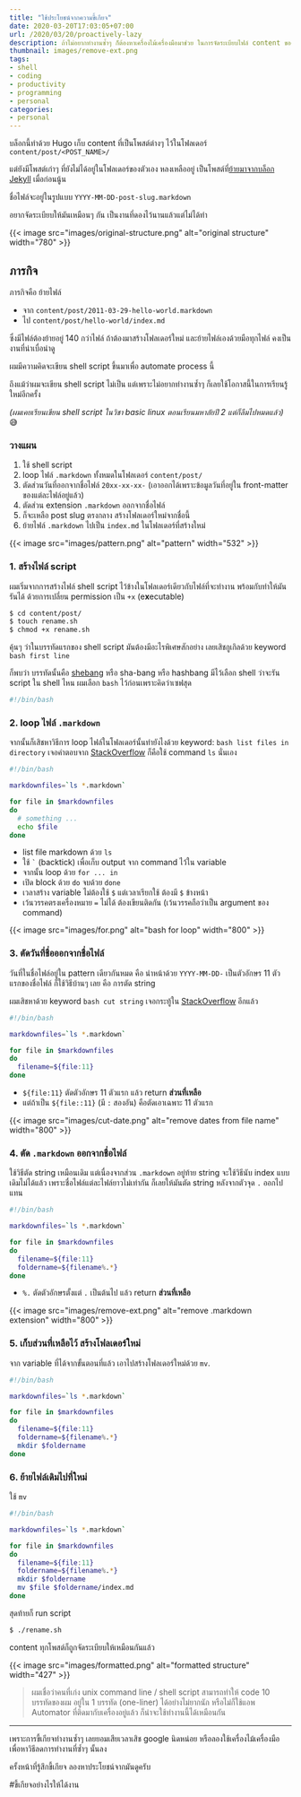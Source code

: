 ```yaml
---
title: "ใช้ประโยชน์จากความขี้เกียจ"
date: 2020-03-20T17:03:05+07:00
url: /2020/03/20/proactively-lazy
description: ถ้าไม่อยากทำงานซ้ำๆ ก็ต้องหาเครื่องไม้เครื่องมือมาช่วย ในการจัดระเบียบไฟล์ content ของบล็อก
thumbnail: images/remove-ext.png
tags:
- shell
- coding
- productivity
- programming
- personal
categories:
- personal
---
```


บล็อกนี้ทำด้วย Hugo เก็บ content ที่เป็นโพสต์ต่างๆ ไว้ในโฟลเดอร์ `content/post/<POST_NAME>/`

แต่ยังมีโพสต์เก่าๆ ที่ยังไม่ได้อยู่ในโฟลเดอร์ของตัวเอง หลงเหลืออยู่
เป็นโพสต์ที่[ย้ายมาจากบล็อก Jekyll](https://armno.in.th/2018/03/24/jekyll-to-hugo/) เมื่อก่อนนู้น

ชื่อไฟล์จะอยู่ในรูปแบบ `YYYY-MM-DD-post-slug.markdown`

อยากจัดระเบียบให้มันเหมือนๆ กัน เป็นงานที่ดองไว้นานแล้วแต่ไม่ได้ทำ

{{< image src="images/original-structure.png" alt="original structure" width="780" >}}

## ภารกิจ

ภารกิจคือ ย้ายไฟล์

- จาก `content/post/2011-03-29-hello-world.markdown`
- ไป `content/post/hello-world/index.md`

ซึ่งมีไฟล์ต้องย้ายอยู่ 140 กว่าไฟล์ ถ้าต้องมาสร้างโฟลเดอร์ใหม่ และย้ายไฟล์เองด้วยมือทุกไฟล์
คงเป็นงานที่น่าเบื่อน่าดู

ผมมีความคิดจะเขียน shell script ขึ้นมาเพื่อ automate process นี้

ถึงแม้ว่าผมจะเขียน shell script ไม่เป็น แต่เพราะไม่อยากทำงานซ้ำๆ
ก็เลยใช้โอกาสนี้ในการเรียนรู้ใหม่อีกครั้ง

_(ผมเคยเรียนเขียน shell script ในวิชา basic linux ตอนเรียนมหาลัยปี 2
แต่ก็ลืมไปหมดแล้ว)_ 😅

### วางแผน

1. ใช้ shell script
2. loop ไฟล์ `.markdown` ทั้งหมดในโฟลเดอร์ `content/post/`
3. ตัดส่วนวันที่ออกจากชื่อไฟล์ `20xx-xx-xx-` (เอาออกได้เพราะข้อมูลวันที่อยู่ใน front-matter ของแต่ละไฟล์อยู่แล้ว)
4. ตัดส่วน extension `.markdown` ออกจากชื่อไฟล์
5. ก็จะเหลือ post slug ตรงกลาง สร้างโฟลเดอร์ใหม่จากชื่อนี้
6. ย้ายไฟล์ `.markdown` ไปเป็น `index.md` ในโฟลเดอร์ที่สร้างใหม่

{{< image src="images/pattern.png" alt="pattern" width="532" >}}

### 1. สร้างไฟล์ script

ผมเริ่มจากการสร้างไฟล์ shell script ไว้ข้างในโฟลเดอร์เดียวกับไฟล์ที่จะทำงาน
พร้อมกับทำให้มันรันได้ ด้วยการเปลี่ยน permission เป็น `+x` (e**x**ecutable)

```sh
$ cd content/post/
$ touch rename.sh
$ chmod +x rename.sh
```

คุ้นๆ ว่าในบรรทัดแรกของ shell script มันต้องมีอะไรพิเศษสักอย่าง
เลยเสิชกูเกิลด้วย keyword `bash first line`

ก็พบว่า บรรทัดนั้นคือ [shebang](https://en.wikipedia.org/wiki/Shebang_(Unix)) หรือ sha-bang หรือ hashbang
มีไว้เลือก shell ว่าจะรัน script ใน shell ไหน
ผมเลือก `bash` ไว้ก่อนเพราะคิดว่าเซฟสุด

```sh
#!/bin/bash
```

### 2. loop ไฟล์ `.markdown`

จากนั้นก็เสิชหาวิธีการ loop ไฟล์ในโฟลเดอร์นั้นทำยังไงด้วย keyword: `bash list files in directory`
เจอคำตอบจาก [StackOverflow](https://stackoverflow.com/a/43661580)
ก็คือใช้ command `ls` นั่นเอง

```sh {hl_lines=[3,"5-6",9]}
#!/bin/bash

markdownfiles=`ls *.markdown`

for file in $markdownfiles
do
  # something ...
  echo $file
done
```

- list file markdown ด้วย `ls`
- ใช้ <code>`</code> (backtick) เพื่อเก็บ output จาก command ไว้ใน variable
- จากนั้น loop ด้วย `for ... in`
- เปิด block ด้วย `do` จบด้วย `done`
- เวลาสร้าง variable ไม่ต้องใช้ `$` แต่เวลาเรียกใช้ ต้องมี `$` ข้างหน้า
- เว้นวรรคตรงเครื่องหมาย `=` ไม่ได้ ต้องเขียนติดกัน (เว้นวรรคถือว่าเป็น argument ของ command)

{{< image src="images/for.png" alt="bash for loop" width="800" >}}

### 3. ตัดวันที่ชื่อออกจากชื่อไฟล์

วันที่ในชื่อไฟล์อยู่ใน pattern เดียวกันหมด คือ นำหน้าด้วย `YYYY-MM-DD-`
เป็นตัวอักษร 11 ตัวแรกของชื่อไฟล์ ก็ใช้วิธีบ้านๆ เลย คือ การตัด string

ผมเสิชหาด้วย keyword `bash cut string` เจอกระทู้ใน [StackOverflow](https://stackoverflow.com/a/19482947) อีกแล้ว

```sh {hl_lines=[7]}
#!/bin/bash

markdownfiles=`ls *.markdown`

for file in $markdownfiles
do
  filename=${file:11}
done
```

- `${file:11}` ตัดตัวอักษร 11 ตัวแรก แล้ว return **ส่วนที่เหลือ**
- แต่ถ้าเป็น `${file::11}` (มี `:` สองอัน) คือตัดเอาเฉพาะ 11 ตัวแรก

{{< image src="images/cut-date.png" alt="remove dates from file name" width="800" >}}

### 4. ตัด `.markdown` ออกจากชื่อไฟล์

ใช้วิธีตัด string เหมือนเดิม แต่เนื่องจากส่วน `.markdown` อยู่ท้าย string
จะใช้วิธีนับ index แบบเดิมไม่ได้แล้ว เพราะชื่อไฟล์แต่ละไฟล์ยาวไม่เท่ากัน
ก็เลยให้มันตัด string หลังจากตัวจุด `.` ออกไปแทน

```sh {hl_lines=[8]}
#!/bin/bash

markdownfiles=`ls *.markdown`

for file in $markdownfiles
do
  filename=${file:11}
  foldername=${filename%.*}
done
```

- `%.` ตัดตัวอักษรตั้งแต่ `.` เป็นต้นไป แล้ว return **ส่วนที่เหลือ**

{{< image src="images/remove-ext.png" alt="remove .markdown extension" width="800" >}}


### 5. เก็บส่วนที่เหลือไว้ สร้างโฟลเดอร์ใหม่

จาก variable ที่ได้จากขั้นตอนที่แล้ว เอาไปสร้างโฟลเดอร์ใหม่ด้วย `mv`.

```sh {hl_lines=[9]}
#!/bin/bash

markdownfiles=`ls *.markdown`

for file in $markdownfiles
do
  filename=${file:11}
  foldername=${filename%.*}
  mkdir $foldername
done
```

### 6. ย้ายไฟล์เดิมไปที่ใหม่

ใช้ `mv`

```sh {hl_lines=[10]}
#!/bin/bash

markdownfiles=`ls *.markdown`

for file in $markdownfiles
do
  filename=${file:11}
  foldername=${filename%.*}
  mkdir $foldername
  mv $file $foldername/index.md
done
```

สุดท้ายก็ run script

```sh
$ ./rename.sh
```

content ทุกโพสต์ก็ถูกจัดระเบียบให้เหมือนกันแล้ว

{{< image src="images/formatted.png" alt="formatted structure" width="427" >}}

> ผมเชื่อว่าคนที่เก่ง unix command line / shell script
สามารถทำให้ code 10 บรรทัดของผม อยู่ใน 1 บรรทัด (one-liner) ได้อย่างไม่ยากนัก
หรือไม่ก็ใช้แอพ Automator ที่ติดมากับเครื่องอยู่แล้ว ก็น่าจะใช้ทำงานนี้ได้เหมือนกัน

----


เพราะการขี้เกียจทำงานซ้ำๆ เลยยอมเสียเวลาเสิช google นิดหน่อย
หรือลองใช้เครื่องไม้เครื่องมือ เพื่อหาวิธีลดการทำงานที่ซ้ำๆ นั้นลง

ครั้งหน้าที่รู้สึกขี้เกียจ ลองหาประโยชน์จากมันดูครับ

#ขี้เกียจอย่างไรให้ได้งาน

